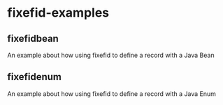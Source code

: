 # fixefid-examples

## fixefidbean
An example about how using fixefid to define a record with a Java Bean

## fixefidenum
An example about how using fixefid to define a record with a Java Enum

